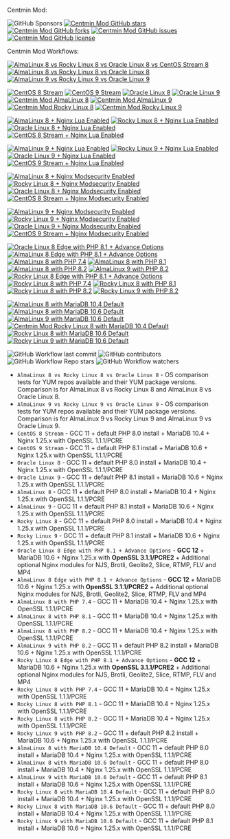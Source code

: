 Centmin Mod:

![GitHub Sponsors](https://img.shields.io/github/sponsors/centminmod) [![Centmin Mod GitHub stars](https://img.shields.io/github/stars/centminmod/centminmod.svg?style=flat-square)](https://github.com/centminmod/centminmod/stargazers) [![Centmin Mod GitHub forks](https://img.shields.io/github/forks/centminmod/centminmod.svg?style=flat-square)](https://github.com/centminmod/centminmod/network) [![Centmin Mod GitHub issues](https://img.shields.io/github/issues/centminmod/centminmod.svg?style=flat-square)](https://github.com/centminmod/centminmod/issues) [![Centmin Mod GitHub license](https://img.shields.io/badge/license-GPL-blue.svg?style=flat-square)](https://raw.githubusercontent.com/centminmod/centminmod/master/license.txt)

Centmin Mod Workflows:

[![AlmaLinux 8 vs Rocky Linux 8 vs Oracle Linux 8 vs CentOS Stream 8](https://github.com/centminmod/centminmod-workflows/actions/workflows/almalinux-vs-rockylinux-oracle-linux-centostream-8.yml/badge.svg)](https://github.com/centminmod/centminmod-workflows/actions/workflows/almalinux-vs-rockylinux-oracle-linux-centostream-8.yml)
[![AlmaLinux 8 vs Rocky Linux 8 vs Oracle Linux 8](https://github.com/centminmod/centminmod-workflows/actions/workflows/almalinux-vs-rockylinux-oracle-linux-8.yml/badge.svg)](https://github.com/centminmod/centminmod-workflows/actions/workflows/almalinux-vs-rockylinux-oracle-linux-8.yml)
[![AlmaLinux 9 vs Rocky Linux 9 vs Oracle Linux 9](https://github.com/centminmod/centminmod-workflows/actions/workflows/almalinux-vs-rockylinux-oracle-linux-9.yml/badge.svg)](https://github.com/centminmod/centminmod-workflows/actions/workflows/almalinux-vs-rockylinux-oracle-linux-9.yml)

[![CentOS 8 Stream](https://github.com/centminmod/centminmod-workflows/actions/workflows/centos8stream.yml/badge.svg)](https://github.com/centminmod/centminmod-workflows/actions/workflows/centos8stream.yml) [![CentOS 9 Stream](https://github.com/centminmod/centminmod-workflows/actions/workflows/centos9stream.yml/badge.svg)](https://github.com/centminmod/centminmod-workflows/actions/workflows/centos9stream.yml) [![Oracle Linux 8](https://github.com/centminmod/centminmod-workflows/actions/workflows/oraclelinux8.yml/badge.svg)](https://github.com/centminmod/centminmod-workflows/actions/workflows/oraclelinux8.yml) [![Oracle Linux 9](https://github.com/centminmod/centminmod-workflows/actions/workflows/oraclelinux9.yml/badge.svg)](https://github.com/centminmod/centminmod-workflows/actions/workflows/oraclelinux9.yml) [![Centmin Mod AlmaLinux 8](https://github.com/centminmod/centminmod-workflows/actions/workflows/main.yml/badge.svg?branch=master)](https://github.com/centminmod/centminmod-workflows/actions/workflows/main.yml) [![Centmin Mod AlmaLinux 9](https://github.com/centminmod/centminmod-workflows/actions/workflows/almalinux9.yml/badge.svg)](https://github.com/centminmod/centminmod-workflows/actions/workflows/almalinux9.yml) [![Centmin Mod Rocky Linux 8](https://github.com/centminmod/centminmod-workflows/actions/workflows/rockylinux8.yml/badge.svg)](https://github.com/centminmod/centminmod-workflows/actions/workflows/rockylinux8.yml) [![Centmin Mod Rocky Linux 9](https://github.com/centminmod/centminmod-workflows/actions/workflows/rockylinux9.yml/badge.svg)](https://github.com/centminmod/centminmod-workflows/actions/workflows/rockylinux9.yml) 

[![AlmaLinux 8 + Nginx Lua Enabled](https://github.com/centminmod/centminmod-workflows/actions/workflows/almalinux8-lua.yml/badge.svg)](https://github.com/centminmod/centminmod-workflows/actions/workflows/almalinux8-lua.yml) [![Rocky Linux 8 + Nginx Lua Enabled](https://github.com/centminmod/centminmod-workflows/actions/workflows/rockylinux8-lua.yml/badge.svg)](https://github.com/centminmod/centminmod-workflows/actions/workflows/rockylinux8-lua.yml) [![Oracle Linux 8 + Nginx Lua Enabled](https://github.com/centminmod/centminmod-workflows/actions/workflows/oraclelinux8-lua.yml/badge.svg)](https://github.com/centminmod/centminmod-workflows/actions/workflows/oraclelinux8-lua.yml) [![CentOS 8 Stream + Nginx Lua Enabled](https://github.com/centminmod/centminmod-workflows/actions/workflows/centos8stream-lua.yml/badge.svg)](https://github.com/centminmod/centminmod-workflows/actions/workflows/centos8stream-lua.yml)

[![AlmaLinux 9 + Nginx Lua Enabled](https://github.com/centminmod/centminmod-workflows/actions/workflows/almalinux9-lua.yml/badge.svg)](https://github.com/centminmod/centminmod-workflows/actions/workflows/almalinux9-lua.yml) [![Rocky Linux 9 + Nginx Lua Enabled](https://github.com/centminmod/centminmod-workflows/actions/workflows/rockylinux9-lua.yml/badge.svg)](https://github.com/centminmod/centminmod-workflows/actions/workflows/rockylinux9-lua.yml) [![Oracle Linux 9 + Nginx Lua Enabled](https://github.com/centminmod/centminmod-workflows/actions/workflows/oraclelinux9-lua.yml/badge.svg)](https://github.com/centminmod/centminmod-workflows/actions/workflows/oraclelinux9-lua.yml) [![CentOS 9 Stream + Nginx Lua Enabled](https://github.com/centminmod/centminmod-workflows/actions/workflows/centos9stream-lua.yml/badge.svg)](https://github.com/centminmod/centminmod-workflows/actions/workflows/centos9stream-lua.yml)

[![AlmaLinux 8 + Nginx Modsecurity Enabled](https://github.com/centminmod/centminmod-workflows/actions/workflows/almalinux8-modsecurity.yml/badge.svg)](https://github.com/centminmod/centminmod-workflows/actions/workflows/almalinux8-modsecurity.yml) [![Rocky Linux 8 + Nginx Modsecurity Enabled](https://github.com/centminmod/centminmod-workflows/actions/workflows/rockylinux8-modsecurity.yml/badge.svg)](https://github.com/centminmod/centminmod-workflows/actions/workflows/rockylinux8-modsecurity.yml) [![Oracle Linux 8 + Nginx Modsecurity Enabled](https://github.com/centminmod/centminmod-workflows/actions/workflows/oraclelinux8-modsecurity.yml/badge.svg)](https://github.com/centminmod/centminmod-workflows/actions/workflows/oraclelinux8-modsecurity.yml) [![CentOS 8 Stream + Nginx Modsecurity Enabled](https://github.com/centminmod/centminmod-workflows/actions/workflows/centos8stream-modsecurity.yml/badge.svg)](https://github.com/centminmod/centminmod-workflows/actions/workflows/centos8stream-modsecurity.yml)

[![AlmaLinux 9 + Nginx Modsecurity Enabled](https://github.com/centminmod/centminmod-workflows/actions/workflows/almalinux9-modsecurity.yml/badge.svg)](https://github.com/centminmod/centminmod-workflows/actions/workflows/almalinux9-modsecurity.yml) [![Rocky Linux 9 + Nginx Modsecurity Enabled](https://github.com/centminmod/centminmod-workflows/actions/workflows/rockylinux9-modsecurity.yml/badge.svg)](https://github.com/centminmod/centminmod-workflows/actions/workflows/rockylinux9-modsecurity.yml) [![Oracle Linux 9 + Nginx Modsecurity Enabled](https://github.com/centminmod/centminmod-workflows/actions/workflows/oraclelinux9-modsecurity.yml/badge.svg)](https://github.com/centminmod/centminmod-workflows/actions/workflows/oraclelinux9-modsecurity.yml) [![CentOS 9 Stream + Nginx Modsecurity Enabled](https://github.com/centminmod/centminmod-workflows/actions/workflows/centos9stream-modsecurity.yml/badge.svg)](https://github.com/centminmod/centminmod-workflows/actions/workflows/centos9stream-modsecurity.yml)

[![Oracle Linux 8 Edge with PHP 8.1 + Advance Options](https://github.com/centminmod/centminmod-workflows/actions/workflows/oraclelinux8-edge.yml/badge.svg)](https://github.com/centminmod/centminmod-workflows/actions/workflows/oraclelinux8-edge.yml) [![AlmaLinux 8 Edge with PHP 8.1 + Advance Options](https://github.com/centminmod/centminmod-workflows/actions/workflows/almalinux8-edge.yml/badge.svg)](https://github.com/centminmod/centminmod-workflows/actions/workflows/almalinux8-edge.yml) [![AlmaLinux 8 with PHP 7.4](https://github.com/centminmod/centminmod-workflows/actions/workflows/almalinux8-php7.4.yml/badge.svg)](https://github.com/centminmod/centminmod-workflows/actions/workflows/almalinux8-php7.4.yml) [![AlmaLinux 8 with PHP 8.1](https://github.com/centminmod/centminmod-workflows/actions/workflows/almalinux8-php8.1.yml/badge.svg)](https://github.com/centminmod/centminmod-workflows/actions/workflows/almalinux8-php8.1.yml) [![AlmaLinux 8 with PHP 8.2](https://github.com/centminmod/centminmod-workflows/actions/workflows/almalinux8-php8.2.yml/badge.svg)](https://github.com/centminmod/centminmod-workflows/actions/workflows/almalinux8-php8.2.yml) [![AlmaLinux 9 with PHP 8.2](https://github.com/centminmod/centminmod-workflows/actions/workflows/almalinux9-php8.2.yml/badge.svg)](https://github.com/centminmod/centminmod-workflows/actions/workflows/almalinux9-php8.2.yml) [![Rocky Linux 8 Edge with PHP 8.1 + Advance Options](https://github.com/centminmod/centminmod-workflows/actions/workflows/rockylinux8-edge.yml/badge.svg)](https://github.com/centminmod/centminmod-workflows/actions/workflows/rockylinux8-edge.yml) [![Rocky Linux 8 with PHP 7.4](https://github.com/centminmod/centminmod-workflows/actions/workflows/rockylinux8-php7.4.yml/badge.svg)](https://github.com/centminmod/centminmod-workflows/actions/workflows/rockylinux8-php7.4.yml) [![Rocky Linux 8 with PHP 8.1](https://github.com/centminmod/centminmod-workflows/actions/workflows/rockylinux8-php8.1.yml/badge.svg)](https://github.com/centminmod/centminmod-workflows/actions/workflows/rockylinux8-php8.1.yml) [![Rocky Linux 8 with PHP 8.2](https://github.com/centminmod/centminmod-workflows/actions/workflows/rockylinux8-php8.2.yml/badge.svg)](https://github.com/centminmod/centminmod-workflows/actions/workflows/rockylinux8-php8.2.yml) [![Rocky Linux 9 with PHP 8.2](https://github.com/centminmod/centminmod-workflows/actions/workflows/rockylinux9-php8.2.yml/badge.svg)](https://github.com/centminmod/centminmod-workflows/actions/workflows/rockylinux9-php8.2.yml) 

[![AlmaLinux 8 with MariaDB 10.4 Default](https://github.com/centminmod/centminmod-workflows/actions/workflows/almalinux8-mariadb10.4.yml/badge.svg)](https://github.com/centminmod/centminmod-workflows/actions/workflows/almalinux8-mariadb10.4.yml) [![AlmaLinux 8 with MariaDB 10.6 Default](https://github.com/centminmod/centminmod-workflows/actions/workflows/almalinux8-mariadb10.6.yml/badge.svg)](https://github.com/centminmod/centminmod-workflows/actions/workflows/almalinux8-mariadb10.6.yml) [![AlmaLinux 9 with MariaDB 10.6 Default](https://github.com/centminmod/centminmod-workflows/actions/workflows/almalinux9-mariadb10.6.yml/badge.svg)](https://github.com/centminmod/centminmod-workflows/actions/workflows/almalinux9-mariadb10.6.yml) [![Centmin Mod Rocky Linux 8 with MariaDB 10.4 Default](https://github.com/centminmod/centminmod-workflows/actions/workflows/rockylinux8-mariadb10.4.yml/badge.svg)](https://github.com/centminmod/centminmod-workflows/actions/workflows/rockylinux8-mariadb10.4.yml) [![Rocky Linux 8 with MariaDB 10.6 Default](https://github.com/centminmod/centminmod-workflows/actions/workflows/rockylinux8-mariadb10.6.yml/badge.svg)](https://github.com/centminmod/centminmod-workflows/actions/workflows/rockylinux8-mariadb10.6.yml) [![Rocky Linux 9 with MariaDB 10.6 Default](https://github.com/centminmod/centminmod-workflows/actions/workflows/rockylinux9-mariadb10.6.yml/badge.svg)](https://github.com/centminmod/centminmod-workflows/actions/workflows/rockylinux9-mariadb10.6.yml)

![GitHub Workflow last commit](https://img.shields.io/github/last-commit/centminmod/centminmod-workflows) ![GitHub contributors](https://img.shields.io/github/contributors/centminmod/centminmod-workflows) ![GitHub Workflow Repo stars](https://img.shields.io/github/stars/centminmod/centminmod-workflows) ![GitHub Workflow watchers](https://img.shields.io/github/watchers/centminmod/centminmod-workflows)

* `AlmaLinux 8 vs Rocky Linux 8 vs Oracle Linux 8` - OS comparison tests for YUM repos available and their YUM package versions. Comparison is for AlmaLinux 8 vs Rocky Linux 8 and AlmaLinux 8 vs Oracle Linux 8.
* `AlmaLinux 9 vs Rocky Linux 9 vs Oracle Linux 9` - OS comparison tests for YUM repos available and their YUM package versions. Comparison is for AlmaLinux 9 vs Rocky Linux 9 and AlmaLinux 9 vs Oracle Linux 9.
* `CentOS 8 Stream` - GCC 11 + default PHP 8.0 install + MariaDB 10.4 + Nginx 1.25.x with OpenSSL 1.1.1/PCRE
* `CentOS 9 Stream` - GCC 11 + default PHP 8.1 install + MariaDB 10.6 + Nginx 1.25.x with OpenSSL 1.1.1/PCRE
* `Oracle Linux 8` - GCC 11 + default PHP 8.0 install + MariaDB 10.4 + Nginx 1.25.x with OpenSSL 1.1.1/PCRE
* `Oracle Linux 9` - GCC 11 + default PHP 8.1 install + MariaDB 10.6 + Nginx 1.25.x with OpenSSL 1.1.1/PCRE
* `AlmaLinux 8` - GCC 11 + default PHP 8.0 install + MariaDB 10.4 + Nginx 1.25.x with OpenSSL 1.1.1/PCRE
* `AlmaLinux 9` - GCC 11 + default PHP 8.1 install + MariaDB 10.6 + Nginx 1.25.x with OpenSSL 1.1.1/PCRE
* `Rocky Linux 8` - GCC 11 + default PHP 8.0 install + MariaDB 10.4 + Nginx 1.25.x with OpenSSL 1.1.1/PCRE
* `Rocky Linux 9` - GCC 11 + default PHP 8.1 install + MariaDB 10.6 + Nginx 1.25.x with OpenSSL 1.1.1/PCRE
* `Oracle Linux 8 Edge with PHP 8.1 + Advance Options` - **GCC 12** + MariaDB 10.6 + Nginx 1.25.x with **OpenSSL 3.1.1/PCRE2** + Additional optional Nginx modules for NJS, Brotli, Geolite2, Slice, RTMP, FLV and MP4
* `AlmaLinux 8 Edge with PHP 8.1 + Advance Options` - **GCC 12** + MariaDB 10.6 + Nginx 1.25.x with **OpenSSL 3.1.1/PCRE2** + Additional optional Nginx modules for NJS, Brotli, Geolite2, Slice, RTMP, FLV and MP4
* `AlmaLinux 8 with PHP 7.4` - GCC 11 + MariaDB 10.4 + Nginx 1.25.x with OpenSSL 1.1.1/PCRE
* `AlmaLinux 8 with PHP 8.1` - GCC 11 + MariaDB 10.4 + Nginx 1.25.x with OpenSSL 1.1.1/PCRE
* `AlmaLinux 8 with PHP 8.2` - GCC 11 + MariaDB 10.4 + Nginx 1.25.x with OpenSSL 1.1.1/PCRE
* `AlmaLinux 9 with PHP 8.2` - GCC 11 + default PHP 8.2 install + MariaDB 10.6 + Nginx 1.25.x with OpenSSL 1.1.1/PCRE
* `Rocky Linux 8 Edge with PHP 8.1 + Advance Options` - **GCC 12** + MariaDB 10.6  + Nginx 1.25.x with **OpenSSL 3.1.1/PCRE2** + Additional optional Nginx modules for NJS, Brotli, Geolite2, Slice, RTMP, FLV and MP4
* `Rocky Linux 8 with PHP 7.4` - GCC 11 + MariaDB 10.4 + Nginx 1.25.x with OpenSSL 1.1.1/PCRE
* `Rocky Linux 8 with PHP 8.1` - GCC 11 + MariaDB 10.4 + Nginx 1.25.x with OpenSSL 1.1.1/PCRE
* `Rocky Linux 8 with PHP 8.2` - GCC 11 + MariaDB 10.4 + Nginx 1.25.x with OpenSSL 1.1.1/PCRE
* `Rocky Linux 9 with PHP 8.2` - GCC 11 + default PHP 8.2 install + MariaDB 10.6 + Nginx 1.25.x with OpenSSL 1.1.1/PCRE
* `AlmaLinux 8 with MariaDB 10.4 Default` - GCC 11 + default PHP 8.0 install + MariaDB 10.4 + Nginx 1.25.x with OpenSSL 1.1.1/PCRE
* `AlmaLinux 8 with MariaDB 10.6 Default` - GCC 11 + default PHP 8.0 install + MariaDB 10.4 + Nginx 1.25.x with OpenSSL 1.1.1/PCRE
* `AlmaLinux 9 with MariaDB 10.6 Default` - GCC 11 + default PHP 8.1 install + MariaDB 10.6 + Nginx 1.25.x with OpenSSL 1.1.1/PCRE
* `Rocky Linux 8 with MariaDB 10.4 Default` - GCC 11 + default PHP 8.0 install  + MariaDB 10.4 + Nginx 1.25.x with OpenSSL 1.1.1/PCRE
* `Rocky Linux 8 with MariaDB 10.6 Default` - GCC 11 + default PHP 8.0 install  + MariaDB 10.4 + Nginx 1.25.x with OpenSSL 1.1.1/PCRE
* `Rocky Linux 9 with MariaDB 10.6 Default` - GCC 11 + default PHP 8.1 install + MariaDB 10.6 + Nginx 1.25.x with OpenSSL 1.1.1/PCRE